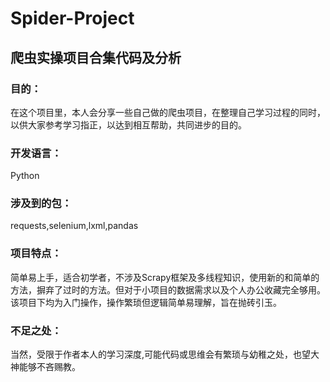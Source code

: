 # Spider-Project
## 爬虫实操项目合集代码及分析
### 目的：
  在这个项目里，本人会分享一些自己做的爬虫项目，在整理自己学习过程的同时，以供大家参考学习指正，以达到相互帮助，共同进步的目的。
### 开发语言：
  Python
### 涉及到的包：
  requests,selenium,lxml,pandas
### 项目特点：
  简单易上手，适合初学者，不涉及Scrapy框架及多线程知识，使用新的和简单的方法，摒弃了过时的方法。但对于小项目的数据需求以及个人办公收藏完全够用。该项目下均为入门操作，操作繁琐但逻辑简单易理解，旨在抛砖引玉。
### 不足之处：
  当然，受限于作者本人的学习深度,可能代码或思维会有繁琐与幼稚之处，也望大神能够不吝赐教。

